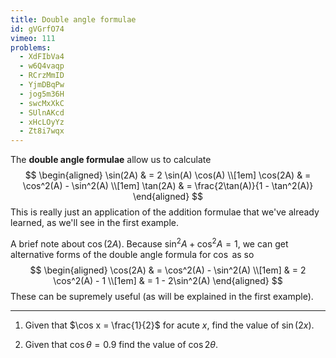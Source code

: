 ```yaml
---
title: Double angle formulae
id: gVGrfO74
vimeo: 111
problems:
  - XdFIbVa4
  - w6Q4vaqp
  - RCrzMmID
  - YjmDBqPw
  - jog5m36H
  - swcMxXkC
  - SUlnAKcd
  - xHcLOyYz
  - Zt8i7wqx
---
```


The **double angle formulae** allow us to calculate
$$
\begin{aligned}
\sin(2A) & = 2 \sin(A) \cos(A) \\[1em]
\cos(2A) & = \cos^2(A) - \sin^2(A) \\[1em]
\tan(2A) & = \frac{2\tan(A)}{1 - \tan^2(A)}
\end{aligned}
$$
This is really just an application of the addition formulae that we've already learned, as we'll see in the first example.

A brief note about $\cos(2A)$. Because $\sin^2 A + \cos^2 A = 1,$ we can get alternative forms of the double angle formula for $\cos$ as so
$$
\begin{aligned}
\cos(2A) & = \cos^2(A) - \sin^2(A) \\[1em]
& = 2 \cos^2(A) - 1 \\[1em]
& = 1 - 2\sin^2(A)
\end{aligned}
$$
These can be supremely useful (as will be explained in the first example).

---

 1. Given that $\cos x = \frac{1}{2}$ for acute $x$, find the value of $\sin(2x)$.

 1. Given that $\cos \theta = 0.9$ find the value of $\cos 2\theta$.

